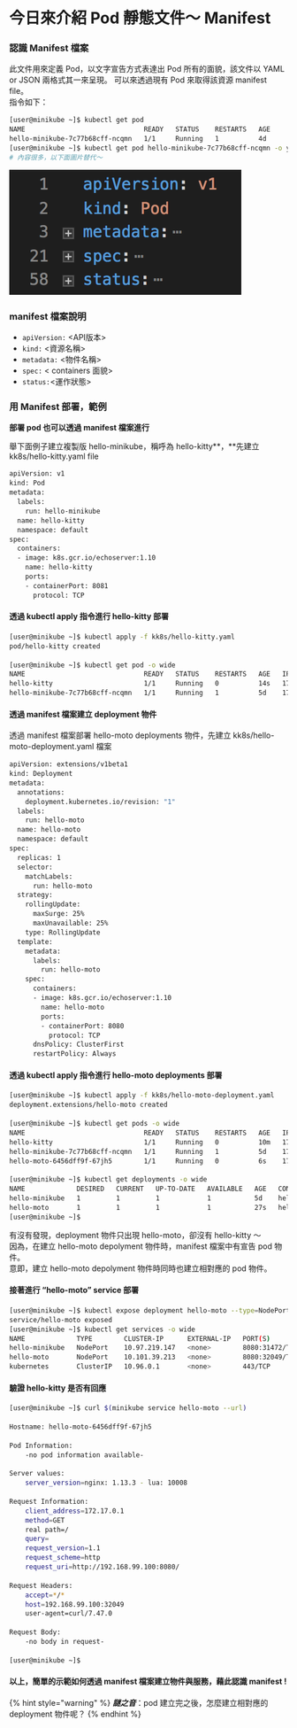 # 今日來介紹 Pod 靜態文件～ Manifest

### 認識 Manifest 檔案

此文件用來定義 Pod，以文字宣告方式表達出 Pod 所有的面貌，該文件以 YAML or JSON 兩格式其一來呈現。 可以來透過現有 Pod 來取得該資源 manifest file。   
指令如下：

```bash
[user@minikube ~]$ kubectl get pod
NAME                              READY   STATUS    RESTARTS   AGE
hello-minikube-7c77b68cff-ncqmn   1/1     Running   1          4d
[user@minikube ~]$ kubectl get pod hello-minikube-7c77b68cff-ncqmn -o yaml
# 內容很多，以下面圖片替代～
```

![](.gitbook/assets/image.png)

### manifest 檔案說明

* `apiVersion:`  &lt;API版本&gt;
* `kind:` &lt;資源名稱&gt; 
* `metadata:` &lt;物件名稱&gt; 
* `spec:` &lt; containers 面貌&gt; 
* `status:`&lt;運作狀態&gt;

### 用 Manifest 部署，範例

**部署 pod 也可以透過 manifest 檔案進行**

舉下面例子建立複製版 hello-minikube，稱呼為 hello-kitty**，**先建立 kk8s/hello-kitty.yaml file

```bash
apiVersion: v1
kind: Pod
metadata:
  labels:
    run: hello-minikube
  name: hello-kitty
  namespace: default
spec:
  containers:
  - image: k8s.gcr.io/echoserver:1.10
    name: hello-kitty
    ports:
    - containerPort: 8081
      protocol: TCP
```

#### 透過 kubectl apply 指令進行 hello-kitty 部署

```bash
[user@minikube ~]$ kubectl apply -f kk8s/hello-kitty.yaml
pod/hello-kitty created

[user@minikube ~]$ kubectl get pod -o wide
NAME                              READY   STATUS    RESTARTS   AGE   IP           NODE
hello-kitty                       1/1     Running   0          14s   172.17.0.6   minikube
hello-minikube-7c77b68cff-ncqmn   1/1     Running   1          5d    172.17.0.4   minikube
```

#### 透過 manifest 檔案建立 deployment 物件

透過 manifest 檔案部署 hello-moto deployments 物件，先建立 kk8s/hello-moto-deployment.yaml 檔案

```bash
apiVersion: extensions/v1beta1
kind: Deployment
metadata:
  annotations:
    deployment.kubernetes.io/revision: "1"
  labels:
    run: hello-moto
  name: hello-moto
  namespace: default
spec:
  replicas: 1
  selector:
    matchLabels:
      run: hello-moto
  strategy:
    rollingUpdate:
      maxSurge: 25%
      maxUnavailable: 25%
    type: RollingUpdate
  template:
    metadata:
      labels:
        run: hello-moto
    spec:
      containers:
      - image: k8s.gcr.io/echoserver:1.10
        name: hello-moto
        ports:
        - containerPort: 8080
          protocol: TCP
      dnsPolicy: ClusterFirst
      restartPolicy: Always
```

#### 透過 kubectl apply 指令進行 hello-moto deployments 部署

```bash
[user@minikube ~]$ kubectl apply -f kk8s/hello-moto-deployment.yaml
deployment.extensions/hello-moto created

[user@minikube ~]$ kubectl get pods -o wide
NAME                              READY   STATUS    RESTARTS   AGE   IP           NODE
hello-kitty                       1/1     Running   0          10m   172.17.0.6   minikube
hello-minikube-7c77b68cff-ncqmn   1/1     Running   1          5d    172.17.0.4   minikube
hello-moto-6456dff9f-67jh5        1/1     Running   0          6s    172.17.0.7   minikube

[user@minikube ~]$ kubectl get deployments -o wide
NAME             DESIRED   CURRENT   UP-TO-DATE   AVAILABLE   AGE   CONTAINERS       IMAGES                       SELECTOR
hello-minikube   1         1         1            1           5d    hello-minikube   k8s.gcr.io/echoserver:1.10   run=hello-minikube
hello-moto       1         1         1            1           27s   hello-moto       k8s.gcr.io/echoserver:1.10   run=hello-moto
[user@minikube ~]$
```

有沒有發現，deployment 物件只出現 hello-moto，卻沒有 hello-kitty ～  
因為，在建立 hello-moto depolyment 物件時，manifest 檔案中有宣告 pod 物件。  
意即，建立 hello-moto depolyment 物件時同時也建立相對應的 pod 物件。

#### 接著進行 “hello-moto” service 部署

```bash
[user@minikube ~]$ kubectl expose deployment hello-moto --type=NodePort
service/hello-moto exposed
[user@minikube ~]$ kubectl get services -o wide
NAME             TYPE        CLUSTER-IP      EXTERNAL-IP   PORT(S)          AGE   SELECTOR
hello-minikube   NodePort    10.97.219.147   <none>        8080:31472/TCP   5d    run=hello-minikube
hello-moto       NodePort    10.101.39.213   <none>        8080:32049/TCP   17s   run=hello-moto
kubernetes       ClusterIP   10.96.0.1       <none>        443/TCP          6d    <none>
```

#### 驗證 hello-kitty 是否有回應

```bash
[user@minikube ~]$ curl $(minikube service hello-moto --url)

Hostname: hello-moto-6456dff9f-67jh5

Pod Information:
	-no pod information available-

Server values:
	server_version=nginx: 1.13.3 - lua: 10008

Request Information:
	client_address=172.17.0.1
	method=GET
	real path=/
	query=
	request_version=1.1
	request_scheme=http
	request_uri=http://192.168.99.100:8080/

Request Headers:
	accept=*/*
	host=192.168.99.100:32049
	user-agent=curl/7.47.0

Request Body:
	-no body in request-

[user@minikube ~]$ 
```

#### 以上，簡單的示範如何透過 manifest 檔案建立物件與服務，藉此認識 manifest !

{% hint style="warning" %}
_**謎之音**_：pod 建立完之後，怎麼建立相對應的 deployment 物件呢？
{% endhint %}

